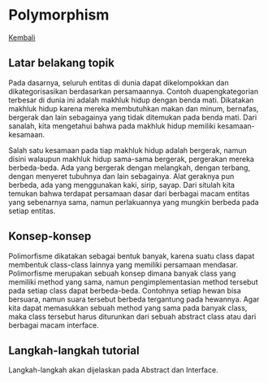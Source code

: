 # Polymorphism

[Kembali](readme.md)

## Latar belakang topik

Pada dasarnya, seluruh entitas di dunia dapat dikelompokkan dan dikategorisasikan berdasarkan persamaannya. Contoh duapengkategorian terbesar di dunia ini adalah makhluk hidup dengan benda mati. Dikatakan makhluk hidup karena mereka membutuhkan makan dan minum, bernafas, bergerak dan lain sebagainya yang tidak ditemukan pada benda mati. Dari sanalah, kita mengetahui bahwa pada makhluk hidup memiliki kesamaan-kesamaan.

Salah satu kesamaan pada tiap makhluk hidup adalah bergerak, namun disini walaupun makhluk hidup sama-sama bergerak, pergerakan mereka berbeda-beda. Ada yang bergerak dengan melangkah, dengan terbang, dengan menyeret tubuhnya dan lain sebagainya. Alat geraknya pun berbeda, ada yang menggunakan kaki, sirip, sayap. Dari situlah kita temukan bahwa terdapat persamaan dasar dari berbagai macam entitas yang sebenarnya sama, namun perlakuannya yang mungkin berbeda pada setiap entitas.


## Konsep-konsep

Polimorfisme dikatakan sebagai bentuk banyak, karena suatu class dapat membentuk class-class lainnya yang memiliki persamaan mendasar. Polimorfisme merupakan sebuah konsep dimana banyak class yang memiliki method yang sama, namun pengimplementasian method tersebut pada setiap class dapat berbeda-beda. Contohnya setiap hewan bisa bersuara, namun suara tersebut berbeda tergantung pada hewannya. Agar kita dapat memasukkan sebuah method yang sama pada banyak class, maka class tersebut harus diturunkan dari sebuah abstract class atau dari berbagai macam interface.

## Langkah-langkah tutorial

Langkah-langkah akan dijelaskan pada Abstract dan Interface.